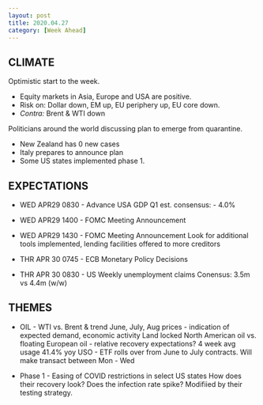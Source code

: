 ```yaml
---
layout: post
title: 2020.04.27
category: [Week Ahead]
---
```


## CLIMATE  
Optimistic start to the week. 
* Equity markets in Asia, Europe and USA are positive. 
* Risk on: Dollar down, EM up, EU periphery up, EU core down. 
* *Contra:* Brent & WTI down 

Politicians around the world discussing plan to emerge from quarantine. 
* New Zealand has 0 new cases 
* Italy prepares to announce plan 
* Some US states implemented phase 1.

## EXPECTATIONS
* WED APR29 0830 - Advance USA GDP Q1 est.
    consensus: - 4.0%
* WED APR29 1400 - FOMC Meeting Announcement 
* WED APR29 1430 - FOMC Meeting Announcement 
    Look for additional tools implemented, lending facilities offered to more creditors

* THR APR 30 0745 - ECB Monetary Policy Decisions 
* THR APR 30 0830 - US Weekly unemployment claims 
    Conensus: 3.5m vs 4.4m (w/w) 

## THEMES
* OIL - WTI vs. Brent & trend 
    June, July, Aug prices - indication of expected demand, economic activity 
    Land locked North American oil vs. floating European oil - relative recovery expectations? 
    4 week avg usage 41.4% yoy
    USO - ETF rolls over from June to July contracts. Will make transact between Mon - Wed

* Phase 1 - Easing of COVID restrictions in select US states 
	How does their recovery look? Does the infection rate spike? Modifiied by their testing strategy. 

